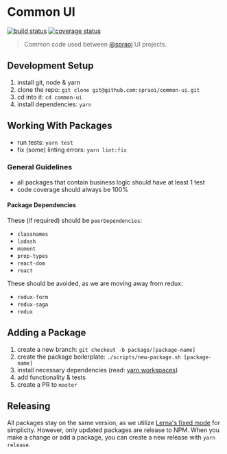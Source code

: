 # Common UI

[![build status](https://travis-ci.org/spraoi/common-ui.svg?branch=master)](https://travis-ci.org/spraoi/common-ui/)
[![coverage status](https://coveralls.io/repos/github/spraoi/common-ui/badge.svg?branch=master)](https://coveralls.io/github/spraoi/common-ui)

> Common code used between [@spraoi](https://github.com/spraoi/) UI projects.

## Development Setup

1. install git, node & yarn
2. clone the repo: `git clone git@github.com:spraoi/common-ui.git`
3. cd into it: `cd common-ui`
4. install dependencies: `yarn`

## Working With Packages

- run tests: `yarn test`
- fix (some) linting errors: `yarn lint:fix`

### General Guidelines

- all packages that contain business logic should have at least 1 test
- code coverage should always be 100%

#### Package Dependencies

These (if required) should be `peerDependencies`:

- `classnames`
- `lodash`
- `moment`
- `prop-types`
- `react-dom`
- `react`

These should be avoided, as we are moving away from redux:

- `redux-form`
- `redux-saga`
- `redux`

## Adding a Package

1. create a new branch: `git checkout -b package/[package-name]`
2. create the package boilerplate: `./scripts/new-package.sh [package-name]`
3. install necessary dependencies (read: [yarn workspaces](https://yarnpkg.com/lang/en/docs/workspaces/))
4. add functionality & tests
5. create a PR to `master`

## Releasing

All packages stay on the same version, as we utilize [Lerna's fixed mode](https://github.com/lerna/lerna#fixedlocked-mode-default) for simplicity. However, only updated packages are release to NPM. When you make a change or add a package, you can create a new release with `yarn release`.
